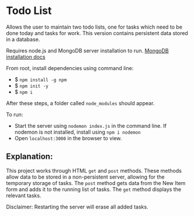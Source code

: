 # Todo List

Allows the user to maintain two todo lists, one for tasks which need to be done today and tasks for work. This version contains persistent data stored in a database.

Requires node.js and MongoDB server installation to run. 
[MongoDB installation docs](https://www.mongodb.com/docs/manual/administration/install-community/)


From root, install dependencies using command line:
- $ `npm install -g npm`
- $ `npm init -y`
- $ `npm i`

After these steps, a folder called `node_modules` should appear. 

To run: 
- Start the server using `nodemon index.js` in the command line. If nodemon is not installed, install using `npm i nodemon`
- Open `localhost:3000` in the browser to view. 

## Explanation:
This project works through HTML `get` and `post` methods. These methods allow data to be stored in a non-persistent server, allowing for the temporary storage of tasks. The `post` method gets data from the New Item form and adds it to the running list of tasks. The `get` method displays the relevant tasks. 

Disclaimer: Restarting the server will erase all added tasks. 